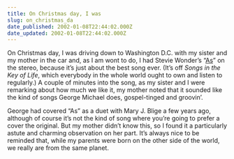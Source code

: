 ```yaml
---
title: On Christmas day, I was
slug: on_christmas_da
date_published: 2002-01-08T22:44:02.000Z
date_updated: 2002-01-08T22:44:02.000Z
---
```


On Christmas day, I was driving down to Washington D.C. with my sister and my mother in the car and, as I am wont to do, I had Stevie Wonder’s “[As](stuff/Stevie%20Wonder%20-%20As.mp3)” on the stereo, because it’s just about the best song ever. (It’s off *Songs in the Key of Life*, which everybody in the whole world ought to own and listen to regularly.) A couple of minutes into the song, as my sister and I were remarking about how much we like it, my mother noted that it sounded like the kind of songs George Michael does, gospel-tinged and groovin’.

George had covered “As” as a duet with Mary J. Blige a few years ago, although of course it’s not the kind of song where you’re going to prefer a cover the original. But my mother didn’t know this, so I found it a particularly astute and charming observation on her part. It’s always nice to be reminded that, while my parents were born on the other side of the world, we really are from the same planet.
